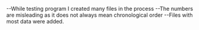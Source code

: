 --While testing program I created many files in the process
--The numbers are misleading as it does not always mean chronological order
--Files with most data were added.
